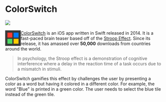 # ColorSwitch

![](https://img.shields.io/badge/Version-3.3.0-blue)

<img align="left" width="50" height="50" src="icon.png">

[ColorSwitch](http://appstore.com/zacharyelia/colorswitch) is an iOS app written in Swift released in 2014. It is a fast-paced brain teaser based off of the [Stroop Effect](https://en.wikipedia.org/wiki/Stroop_effect). Since its release, it has amassed over **50,000** downloads from countries around the world.

> In psychology, the Stroop effect is a demonstration of cognitive interference where a delay in the reaction time of a task occurs due to a mismatch in stimuli.

ColorSwitch gamifies this effect by challenges the user by presenting a color as a word but having it colored in a different color. For example, the word "Blue" is printed in a green color. The user needs to select the blue tile instead of the green tile.



